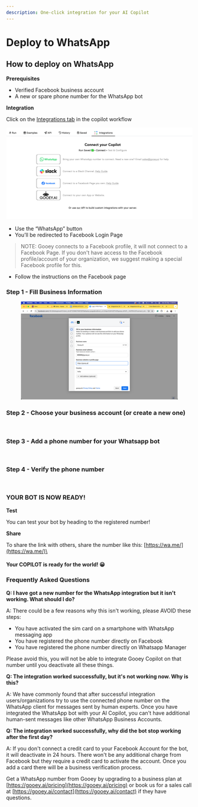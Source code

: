 ```yaml
---
description: One-click integration for your AI Copilot
---
```


# Deploy to WhatsApp

## **How to deploy on WhatsApp** <a href="#rf6x2djyuia6" id="rf6x2djyuia6"></a>

**Prerequisites**

* Verified Facebook business account
* A new or spare phone number for the WhatsApp bot

**Integration**

Click on the [Integrations tab](https://gooey.ai/copilot/integrations/) in the copilot workflow

![](<../../.gitbook/assets/0 (1) (1) (1) (1).png>)

* Use the “WhatsApp” button
* You’ll be redirected to Facebook Login Page&#x20;

> NOTE: Gooey connects to a Facebook profile, it will not connect to a Facebook Page. If you don't have access to the Facebook profile/account of your organization, we suggest making a special Facebook profile for this.

* Follow the instructions on the Facebook page

### Step 1 - Fill Business Information

<figure><img src="../../.gitbook/assets/1 (1) (1) (1).png" alt=""><figcaption></figcaption></figure>

### Step 2 - Choose your business account (or create a new one)

<figure><img src="../../.gitbook/assets/Screenshot 2024-05-29 at 3.35.21 PM.png" alt=""><figcaption></figcaption></figure>

### Step 3 - Add a phone number for your Whatsapp bot&#x20;

<figure><img src="../../.gitbook/assets/Screenshot 2024-05-29 at 3.36.41 PM.png" alt=""><figcaption></figcaption></figure>

### Step 4 - Verify the phone number

<figure><img src="../../.gitbook/assets/Screenshot 2024-05-29 at 3.37.25 PM (1).png" alt=""><figcaption></figcaption></figure>

### **YOUR BOT IS NOW READY!**&#x20;



**Test**

You can test your bot by heading to the registered number!

**Share**

To share the link with others, share the number like this: [https://wa.me/](https://wa.me/)\<number>

#### Your COPILOT is ready for the world! 😀

### Frequently Asked Questions

**Q: I have got a new number for the WhatsApp integration but it isn't working. What should I do?**

A: There could be a few reasons why this isn't working, please AVOID these steps:

* You have activated the sim card on a smartphone with WhatsApp messaging app
* You have registered the phone number directly on Facebook
* You have registered the phone number directly on Whatsapp Manager

Please avoid this, you will not be able to integrate Gooey Copilot on that number until you deactivate all these things.&#x20;

**Q: The integration worked successfully, but it's not working now. Why is this?**

A: We have commonly found that after successful integration users/organizations try to use the connected phone number on the WhatsApp client for messages sent by human experts. Once you have integrated the WhatsApp bot with your AI Copilot, you can't have additional human-sent messages like other WhatsApp Business Accounts.&#x20;

**Q: The integration worked successfully, why did the bot stop working after the first day?**

A: If you don't connect a credit card to your Facebook Account for the bot, it will deactivate in 24 hours.  There won't be any additional charge from Facebook but they require a credit card to activate the account. Once you add a card there will be a business verification process.

Get a WhatsApp number from Gooey by upgrading to a business plan at [https://gooey.ai/pricing](https://gooey.ai/pricing) or book us for a sales call at [https://gooey.ai/contact](https://gooey.ai/contact) if they have questions.
